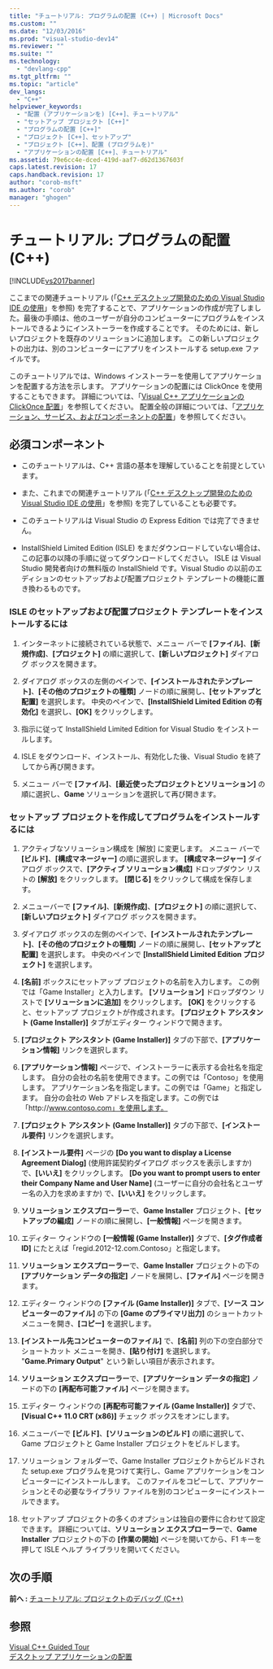 ```yaml
---
title: "チュートリアル: プログラムの配置 (C++) | Microsoft Docs"
ms.custom: ""
ms.date: "12/03/2016"
ms.prod: "visual-studio-dev14"
ms.reviewer: ""
ms.suite: ""
ms.technology: 
  - "devlang-cpp"
ms.tgt_pltfrm: ""
ms.topic: "article"
dev_langs: 
  - "C++"
helpviewer_keywords: 
  - "配置 (アプリケーションを) [C++]、チュートリアル"
  - "セットアップ プロジェクト [C++]"
  - "プログラムの配置 [C++]"
  - "プロジェクト [C++]、セットアップ"
  - "プロジェクト [C++]、配置 (プログラムを)"
  - "アプリケーションの配置 [C++]、チュートリアル"
ms.assetid: 79e6cc4e-dced-419d-aaf7-d62d1367603f
caps.latest.revision: 17
caps.handback.revision: 17
author: "corob-msft"
ms.author: "corob"
manager: "ghogen"
---
```

# チュートリアル: プログラムの配置 (C++)
[!INCLUDE[vs2017banner](../assembler/inline/includes/vs2017banner.md)]

ここまでの関連チュートリアル \(「[C\+\+ デスクトップ開発のための Visual Studio IDE の使用](../ide/using-the-visual-studio-ide-for-cpp-desktop-development.md)」を参照\) を完了することで、アプリケーションの作成が完了しました。最後の手順は、他のユーザーが自分のコンピューターにプログラムをインストールできるようにインストーラーを作成することです。  そのためには、新しいプロジェクトを既存のソリューションに追加します。  この新しいプロジェクトの出力は、別のコンピューターにアプリをインストールする setup.exe ファイルです。  
  
 このチュートリアルでは、Windows インストーラーを使用してアプリケーションを配置する方法を示します。  アプリケーションの配置には ClickOnce を使用することもできます。  詳細については、「[Visual C\+\+ アプリケーションの ClickOnce 配置](../ide/clickonce-deployment-for-visual-cpp-applications.md)」を参照してください。  配置全般の詳細については、「[アプリケーション、サービス、およびコンポーネントの配置](../Topic/Deploying%20Applications,%20Services,%20and%20Components.md)」を参照してください。  
  
## 必須コンポーネント  
  
-   このチュートリアルは、C\+\+ 言語の基本を理解していることを前提としています。  
  
-   また、これまでの関連チュートリアル \(「[C\+\+ デスクトップ開発のための Visual Studio IDE の使用](../ide/using-the-visual-studio-ide-for-cpp-desktop-development.md)」を参照\) を完了していることも必要です。  
  
-   このチュートリアルは Visual Studio の Express Edition では完了できません。  
  
-   InstallShield Limited Edition \(ISLE\) をまだダウンロードしていない場合は、この記事の以降の手順に従ってダウンロードしてください。  ISLE は Visual Studio 開発者向けの無料版の InstallShield です。Visual Studio の以前のエディションのセットアップおよび配置プロジェクト テンプレートの機能に置き換わるものです。  
  
### ISLE のセットアップおよび配置プロジェクト テンプレートをインストールするには  
  
1.  インターネットに接続されている状態で、メニュー バーで **\[ファイル\]**、**\[新規作成\]**、**\[プロジェクト\]** の順に選択して、**\[新しいプロジェクト\]** ダイアログ ボックスを開きます。  
  
2.  ダイアログ ボックスの左側のペインで、**\[インストールされたテンプレート\]**、**\[その他のプロジェクトの種類\]** ノードの順に展開し、**\[セットアップと配置\]** を選択します。  中央のペインで、**\[InstallShield Limited Edition の有効化\]** を選択し、**\[OK\]** をクリックします。  
  
3.  指示に従って InstallShield Limited Edition for Visual Studio をインストールします。  
  
4.  ISLE をダウンロード、インストール、有効化した後、Visual Studio を終了してから再び開きます。  
  
5.  メニュー バーで **\[ファイル\]**、**\[最近使ったプロジェクトとソリューション\]** の順に選択し、**Game** ソリューションを選択して再び開きます。  
  
### セットアップ プロジェクトを作成してプログラムをインストールするには  
  
1.  アクティブなソリューション構成を \[解放\] に変更します。  メニュー バーで **\[ビルド\]**、**\[構成マネージャー\]** の順に選択します。  **\[構成マネージャー\]** ダイアログ ボックスで、**\[アクティブ ソリューション構成\]** ドロップダウン リストの **\[解放\]** をクリックします。  **\[閉じる\]** をクリックして構成を保存します。  
  
2.  メニューバーで **\[ファイル\]**、**\[新規作成\]**、**\[プロジェクト\]** の順に選択して、**\[新しいプロジェクト\]** ダイアログ ボックスを開きます。  
  
3.  ダイアログ ボックスの左側のペインで、**\[インストールされたテンプレート\]**、**\[その他のプロジェクトの種類\]** ノードの順に展開し、**\[セットアップと配置\]** を選択します。  中央のペインで **\[InstallShield Limited Edition プロジェクト\]** を選択します。  
  
4.  **\[名前\]** ボックスにセットアップ プロジェクトの名前を入力します。  この例では「Game Installer」と入力します。  **\[ソリューション\]** ドロップダウン リストで **\[ソリューションに追加\]** をクリックします。  **\[OK\]** をクリックすると、セットアップ プロジェクトが作成されます。  **\[プロジェクト アシスタント \(Game Installer\)\]** タブがエディター ウィンドウで開きます。  
  
5.  **\[プロジェクト アシスタント \(Game Installer\)\]** タブの下部で、**\[アプリケーション情報\]** リンクを選択します。  
  
6.  **\[アプリケーション情報\]** ページで、インストーラーに表示する会社名を指定します。  自分の会社の名前を使用できます。この例では「Contoso」を使用します。  アプリケーション名を指定します。この例では「Game」と指定します。  自分の会社の Web アドレスを指定します。この例では「http:\/\/www.contoso.com」を使用します。  
  
7.  **\[プロジェクト アシスタント \(Game Installer\)\]** タブの下部で、**\[インストール要件\]** リンクを選択します。  
  
8.  **\[インストール要件\]** ページの **\[Do you want to display a License Agreement Dialog\]** \(使用許諾契約ダイアログ ボックスを表示しますか\) で、**\[いいえ\]** をクリックします。  **\[Do you want to prompt users to enter their Company Name and User Name\]** \(ユーザーに自分の会社名とユーザー名の入力を求めますか\) で、**\[いいえ\]** をクリックします。  
  
9. **ソリューション エクスプローラー**で、**Game Installer** プロジェクト、**\[セットアップの編成\]** ノードの順に展開し、**\[一般情報\]** ページを開きます。  
  
10. エディター ウィンドウの **\[一般情報 \(Game Installer\)\]** タブで、**\[タグ作成者 ID\]** にたとえば「regid.2012\-12.com.Contoso」と指定します。  
  
11. **ソリューション エクスプローラー**で、**Game Installer** プロジェクトの下の **\[アプリケーション データの指定\]** ノードを展開し、**\[ファイル\]** ページを開きます。  
  
12. エディター ウィンドウの **\[ファイル \(Game Installer\)\]** タブで、**\[ソース コンピューターのファイル\]** の下の **\[Game のプライマリ出力\]** のショートカット メニューを開き、**\[コピー\]** を選択します。  
  
13. **\[インストール先コンピューターのファイル\]** で、**\[名前\]** 列の下の空白部分でショートカット メニューを開き、**\[貼り付け\]** を選択します。  "**Game.Primary Output**" という新しい項目が表示されます。  
  
14. **ソリューション エクスプローラー**で、**\[アプリケーション データの指定\]** ノードの下の **\[再配布可能ファイル\]** ページを開きます。  
  
15. エディター ウィンドウの **\[再配布可能ファイル \(Game Installer\)\]** タブで、**\[Visual C\+\+ 11.0 CRT \(x86\)\]** チェック ボックスをオンにします。  
  
16. メニューバーで **\[ビルド\]**、**\[ソリューションのビルド\]** の順に選択して、Game プロジェクトと Game Installer プロジェクトをビルドします。  
  
17. ソリューション フォルダーで、Game Installer プロジェクトからビルドされた setup.exe プログラムを見つけて実行し、Game アプリケーションをコンピューターにインストールします。  このファイルをコピーして、アプリケーションとその必要なライブラリ ファイルを別のコンピューターにインストールできます。  
  
18. セットアップ プロジェクトの多くのオプションは独自の要件に合わせて設定できます。  詳細については、**ソリューション エクスプローラー**で、**Game Installer** プロジェクトの下の **\[作業の開始\]** ページを開いてから、F1 キーを押して ISLE ヘルプ ライブラリを開いてください。  
  
## 次の手順  
 **前へ :** [チュートリアル: プロジェクトのデバッグ \(C\+\+\)](../ide/walkthrough-debugging-a-project-cpp.md)  
  
## 参照  
 [Visual C\+\+ Guided Tour](http://msdn.microsoft.com/ja-jp/499cb66f-7df1-45d6-8b6b-33d94fd1f17c)   
 [デスクトップ アプリケーションの配置](../Topic/Deploying%20Native%20Desktop%20Applications%20\(Visual%20C++\).md)